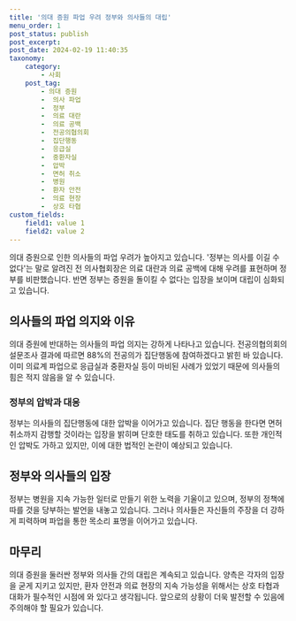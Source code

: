 ```yaml
---
title: '의대 증원 파업 우려 정부와 의사들의 대립'
menu_order: 1
post_status: publish
post_excerpt: 
post_date: 2024-02-19 11:40:35
taxonomy:
    category:
        - 사회
    post_tag:
        - 의대 증원
        -  의사 파업
        -  정부
        -  의료 대란
        -  의료 공백
        -  전공의협의회
        -  집단행동
        -  응급실
        -  중환자실
        -  압박
        -  면허 취소
        -  병원
        -  환자 안전
        -  의료 현장
        -  상호 타협
custom_fields:
    field1: value 1
    field2: value 2
---
```


의대 증원으로 인한 의사들의 파업 우려가 높아지고 있습니다. '정부는 의사를 이길 수 없다'는 말로 알려진 전 의사협회장은 의료 대란과 의료 공백에 대해 우려를 표현하며 정부를 비판했습니다. 반면 정부는 증원을 돌이킬 수 없다는 입장을 보이며 대립이 심화되고 있습니다.
## 의사들의 파업 의지와 이유
의대 증원에 반대하는 의사들의 파업 의지는 강하게 나타나고 있습니다. 전공의협의회의 설문조사 결과에 따르면 88%의 전공의가 집단행동에 참여하겠다고 밝힌 바 있습니다. 이미 의료계 파업으로 응급실과 중환자실 등이 마비된 사례가 있었기 때문에 의사들의 힘은 적지 않음을 알 수 있습니다.
### 정부의 압박과 대응
정부는 의사들의 집단행동에 대한 압박을 이어가고 있습니다. 집단 행동을 한다면 면허 취소까지 감행할 것이라는 입장을 밝히며 단호한 태도를 취하고 있습니다. 또한 개인적인 압박도 가하고 있지만, 이에 대한 법적인 논란이 예상되고 있습니다.
## 정부와 의사들의 입장
정부는 병원을 지속 가능한 일터로 만들기 위한 노력을 기울이고 있으며, 정부의 정책에 따를 것을 당부하는 발언을 내놓고 있습니다. 그러나 의사들은 자신들의 주장을 더 강하게 피력하며 파업을 통한 목소리 표명을 이어가고 있습니다.
## 마무리
의대 증원을 둘러싼 정부와 의사들 간의 대립은 계속되고 있습니다. 양측은 각자의 입장을 굳게 지키고 있지만, 환자 안전과 의료 현장의 지속 가능성을 위해서는 상호 타협과 대화가 필수적인 시점에 와 있다고 생각됩니다. 앞으로의 상황이 더욱 발전할 수 있음에 주의해야 할 필요가 있습니다.
